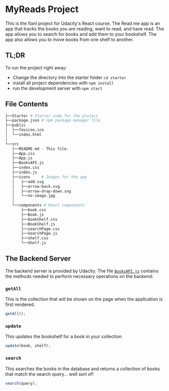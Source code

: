 # MyReads Project

This is the fianl project for Udacity's React course. The Read me app is an app that tracks the books you are reading, want to read, and have read. The app allows you to search for books and add them to your bookshelf. The app also allows you to move books from one shelf to another.

## TL;DR

To run the project right away:

- Change the directory into the starter folder `cd starter`
- install all project dependencies with `npm install`
- run the development server with `npm start`

## File Contents

```bash
├──Starter # Starter code for the project
├──package.json # npm package manager file
├──public
│  ├──favicon.ico
│  └──index.html
│
└──src
   ├──README.md - This file.
   ├──App.css
   ├──App.js
   ├──BooksAPI.js
   ├──index.css
   ├──index.js
   ├──icons     # Images for the app
   │   ├──add.svg
   │   ├──arrow-back.svg
   │   ├──arrow-drop-down.svg
   │   └──no-image.jpg
   │
   └──components # React components
       ├──book.css
       ├──Book.js
       ├──bookShelf.css
       ├──BookShelf.js
       ├──searchPage.css
       ├──SearchPage.js
       ├──shelf.css
       └──Shelf.js
```

## The Backend Server

The backend server is provided by Udacity. The file [`BooksAPI.js`](starter/src/BooksAPI.js) contains the methods needed to perform necessary operations on the backend:

### `getAll`

This is the collection that will be shown on the page when the application is first rendered.

```js
getAll();
```

### `update`

This updates the bookshelf for a book in your collection

```js
update(book, shelf);
```

### `search`

This searches the books in the database and returns a collection of books that match the search query... well sort of!

```js
search(query);
```
